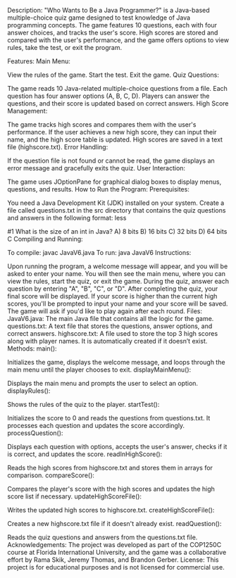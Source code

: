 Description:
"Who Wants to Be a Java Programmer?" is a Java-based multiple-choice quiz game designed to test knowledge of Java programming concepts. The game features 10 questions, each with four answer choices, and tracks the user's score. High scores are stored and compared with the user's performance, and the game offers options to view rules, take the test, or exit the program.

Features:
Main Menu:

View the rules of the game.
Start the test.
Exit the game.
Quiz Questions:

The game reads 10 Java-related multiple-choice questions from a file.
Each question has four answer options (A, B, C, D).
Players can answer the questions, and their score is updated based on correct answers.
High Score Management:

The game tracks high scores and compares them with the user's performance.
If the user achieves a new high score, they can input their name, and the high score table is updated.
High scores are saved in a text file (highscore.txt).
Error Handling:

If the question file is not found or cannot be read, the game displays an error message and gracefully exits the quiz.
User Interaction:

The game uses JOptionPane for graphical dialog boxes to display menus, questions, and results.
How to Run the Program:
Prerequisites:

You need a Java Development Kit (JDK) installed on your system.
Create a file called questions.txt in the src directory that contains the quiz questions and answers in the following format:
less

#1 What is the size of an int in Java?
A) 8 bits
B) 16 bits
C) 32 bits
D) 64 bits
C
Compiling and Running:

To compile: javac JavaV6.java
To run: java JavaV6
Instructions:

Upon running the program, a welcome message will appear, and you will be asked to enter your name.
You will then see the main menu, where you can view the rules, start the quiz, or exit the game.
During the quiz, answer each question by entering "A", "B", "C", or "D".
After completing the quiz, your final score will be displayed. If your score is higher than the current high scores, you'll be prompted to input your name and your score will be saved.
The game will ask if you'd like to play again after each round.
Files:
JavaV6.java: The main Java file that contains all the logic for the game.
questions.txt: A text file that stores the questions, answer options, and correct answers.
highscore.txt: A file used to store the top 3 high scores along with player names. It is automatically created if it doesn’t exist.
Methods:
main():

Initializes the game, displays the welcome message, and loops through the main menu until the player chooses to exit.
displayMainMenu():

Displays the main menu and prompts the user to select an option.
displayRules():

Shows the rules of the quiz to the player.
startTest():

Initializes the score to 0 and reads the questions from questions.txt. It processes each question and updates the score accordingly.
processQuestion():

Displays each question with options, accepts the user's answer, checks if it is correct, and updates the score.
readInHighScore():

Reads the high scores from highscore.txt and stores them in arrays for comparison.
compareScore():

Compares the player's score with the high scores and updates the high score list if necessary.
updateHighScoreFile():

Writes the updated high scores to highscore.txt.
createHighScoreFile():

Creates a new highscore.txt file if it doesn't already exist.
readQuestion():

Reads the quiz questions and answers from the questions.txt file.
Acknowledgements:
The project was developed as part of the COP1250C course at Florida International University, and the game was a collaborative effort by Rama Skik, Jeremy Thomas, and Brandon Gerber.
License:
This project is for educational purposes and is not licensed for commercial use.
